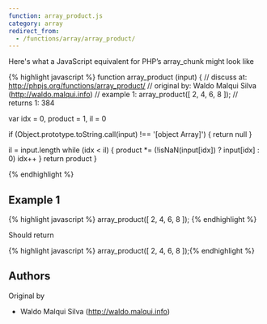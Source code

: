 ```yaml
---
function: array_product.js
category: array
redirect_from:
  - /functions/array/array_product/
---
```


<!-- WARNING! This file is auto generated by `npm run web:inject`, do not edit by hand -->

Here's what a JavaScript equivalent for PHP’s array_chunk might look like

{% highlight javascript %}
function array_product (input) {
  //  discuss at: http://phpjs.org/functions/array_product/
  // original by: Waldo Malqui Silva (http://waldo.malqui.info)
  //   example 1: array_product([ 2, 4, 6, 8 ]);
  //   returns 1: 384

  var idx = 0,
    product = 1,
    il = 0

  if (Object.prototype.toString.call(input) !== '[object Array]') {
    return null
  }

  il = input.length
  while (idx < il) {
    product *= (!isNaN(input[idx]) ? input[idx] : 0)
    idx++
  }
  return product
}

{% endhighlight %}

## Example 1

{% highlight javascript %}
array_product([ 2, 4, 6, 8 ]);
{% endhighlight %}

Should return

{% highlight javascript %}
array_product([ 2, 4, 6, 8 ]);{% endhighlight %}


## Authors


Original by

- Waldo Malqui Silva (http://waldo.malqui.info)

